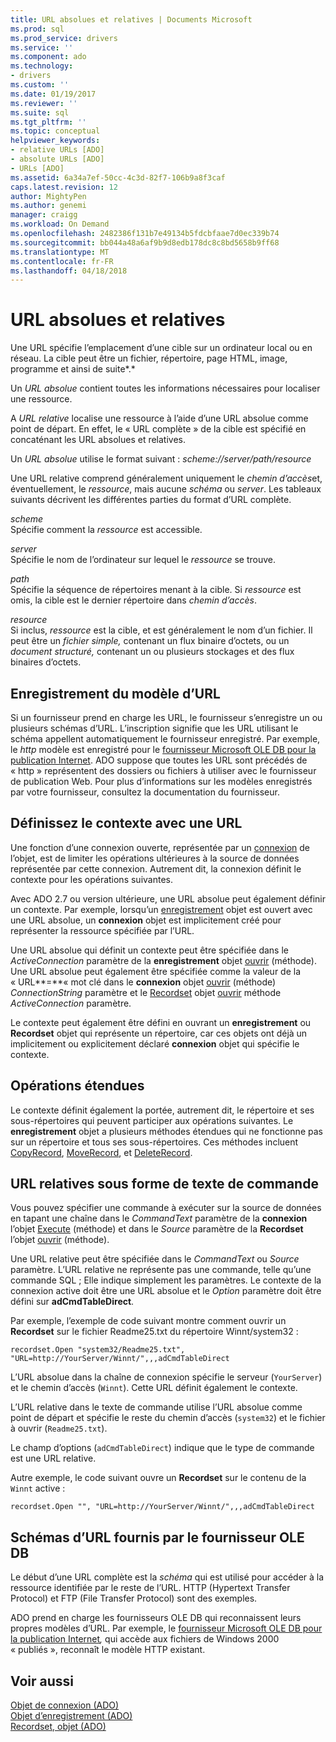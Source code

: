 ```yaml
---
title: URL absolues et relatives | Documents Microsoft
ms.prod: sql
ms.prod_service: drivers
ms.service: ''
ms.component: ado
ms.technology:
- drivers
ms.custom: ''
ms.date: 01/19/2017
ms.reviewer: ''
ms.suite: sql
ms.tgt_pltfrm: ''
ms.topic: conceptual
helpviewer_keywords:
- relative URLs [ADO]
- absolute URLs [ADO]
- URLs [ADO]
ms.assetid: 6a34a7ef-50cc-4c3d-82f7-106b9a8f3caf
caps.latest.revision: 12
author: MightyPen
ms.author: genemi
manager: craigg
ms.workload: On Demand
ms.openlocfilehash: 2482386f131b7e49134b5fdcbfaae7d0ec339b74
ms.sourcegitcommit: bb044a48a6af9b9d8edb178dc8c8bd5658b9ff68
ms.translationtype: MT
ms.contentlocale: fr-FR
ms.lasthandoff: 04/18/2018
---
```

# <a name="absolute-and-relative-urls"></a>URL absolues et relatives
Une URL spécifie l’emplacement d’une cible sur un ordinateur local ou en réseau. La cible peut être un fichier, répertoire, page HTML, image, programme et ainsi de suite*.*  
  
 Un *URL absolue* contient toutes les informations nécessaires pour localiser une ressource.  
  
 A *URL relative* localise une ressource à l’aide d’une URL absolue comme point de départ. En effet, le « URL complète » de la cible est spécifié en concaténant les URL absolues et relatives.  
  
 Un *URL absolue* utilise le format suivant : *scheme://server/path/resource*  
  
 Une URL relative comprend généralement uniquement le *chemin d’accès*et, éventuellement, le *ressource*, mais aucune *schéma* ou *server*. Les tableaux suivants décrivent les différentes parties du format d’URL complète.  
  
 *scheme*  
 Spécifie comment la *ressource* est accessible.  
  
 *server*  
 Spécifie le nom de l’ordinateur sur lequel le *ressource* se trouve.  
  
 *path*  
 Spécifie la séquence de répertoires menant à la cible. Si *ressource* est omis, la cible est le dernier répertoire dans *chemin d’accès*.  
  
 *resource*  
 Si inclus, *ressource* est la cible, et est généralement le nom d’un fichier. Il peut être un *fichier simple,* contenant un flux binaire d’octets, ou un *document structuré,* contenant un ou plusieurs stockages et des flux binaires d’octets.  
  
## <a name="url-scheme-registration"></a>Enregistrement du modèle d’URL  
 Si un fournisseur prend en charge les URL, le fournisseur s’enregistre un ou plusieurs schémas d’URL. L’inscription signifie que les URL utilisant le schéma appellent automatiquement le fournisseur enregistré. Par exemple, le *http* modèle est enregistré pour le [fournisseur Microsoft OLE DB pour la publication Internet](../../../ado/guide/appendixes/microsoft-ole-db-provider-for-internet-publishing.md). ADO suppose que toutes les URL sont précédés de « http » représentent des dossiers ou fichiers à utiliser avec le fournisseur de publication Web. Pour plus d’informations sur les modèles enregistrés par votre fournisseur, consultez la documentation du fournisseur.  
  
## <a name="defining-context-with-a-url"></a>Définissez le contexte avec une URL  
 Une fonction d’une connexion ouverte, représentée par un [connexion](../../../ado/reference/ado-api/connection-object-ado.md) de l’objet, est de limiter les opérations ultérieures à la source de données représentée par cette connexion. Autrement dit, la connexion définit le contexte pour les opérations suivantes.  
  
 Avec ADO 2.7 ou version ultérieure, une URL absolue peut également définir un contexte. Par exemple, lorsqu’un [enregistrement](../../../ado/reference/ado-api/record-object-ado.md) objet est ouvert avec une URL absolue, un **connexion** objet est implicitement créé pour représenter la ressource spécifiée par l’URL.  
  
 Une URL absolue qui définit un contexte peut être spécifiée dans le *ActiveConnection* paramètre de la **enregistrement** objet [ouvrir](../../../ado/reference/ado-api/open-method-ado-record.md) (méthode). Une URL absolue peut également être spécifiée comme la valeur de la « URL**=**« mot clé dans le **connexion** objet [ouvrir](../../../ado/reference/ado-api/open-method-ado-connection.md) (méthode)  *ConnectionString* paramètre et le [Recordset](../../../ado/reference/ado-api/recordset-object-ado.md) objet [ouvrir](../../../ado/reference/ado-api/open-method-ado-recordset.md) méthode *ActiveConnection* paramètre.  
  
 Le contexte peut également être défini en ouvrant un **enregistrement** ou **Recordset** objet qui représente un répertoire, car ces objets ont déjà un implicitement ou explicitement déclaré **connexion**  objet qui spécifie le contexte.  
  
## <a name="scoped-operations"></a>Opérations étendues  
 Le contexte définit également la portée, autrement dit, le répertoire et ses sous-répertoires qui peuvent participer aux opérations suivantes. Le **enregistrement** objet a plusieurs méthodes étendues qui ne fonctionne pas sur un répertoire et tous ses sous-répertoires. Ces méthodes incluent [CopyRecord](../../../ado/reference/ado-api/copyrecord-method-ado.md), [MoveRecord](../../../ado/reference/ado-api/moverecord-method-ado.md), et [DeleteRecord](../../../ado/reference/ado-api/deleterecord-method-ado.md).  
  
## <a name="relative-urls-as-command-text"></a>URL relatives sous forme de texte de commande  
 Vous pouvez spécifier une commande à exécuter sur la source de données en tapant une chaîne dans le *CommandText* paramètre de la **connexion** l’objet [Execute](../../../ado/reference/ado-api/execute-method-ado-connection.md) (méthode) et dans le  *Source* paramètre de la **Recordset** l’objet [ouvrir](../../../ado/reference/ado-api/open-method-ado-recordset.md) (méthode).  
  
 Une URL relative peut être spécifiée dans le *CommandText* ou *Source* paramètre. L’URL relative ne représente pas une commande, telle qu’une commande SQL ; Elle indique simplement les paramètres. Le contexte de la connexion active doit être une URL absolue et le *Option* paramètre doit être défini sur **adCmdTableDirect**.  
  
 Par exemple, l’exemple de code suivant montre comment ouvrir un **Recordset** sur le fichier Readme25.txt du répertoire Winnt/system32 :  
  
```  
recordset.Open "system32/Readme25.txt", "URL=http://YourServer/Winnt/",,,adCmdTableDirect  
```  
  
 L’URL absolue dans la chaîne de connexion spécifie le serveur (`YourServer`) et le chemin d’accès (`Winnt`). Cette URL définit également le contexte.  
  
 L’URL relative dans le texte de commande utilise l’URL absolue comme point de départ et spécifie le reste du chemin d’accès (`system32`) et le fichier à ouvrir (`Readme25.txt`).  
  
 Le champ d’options (`adCmdTableDirect`) indique que le type de commande est une URL relative.  
  
 Autre exemple, le code suivant ouvre un **Recordset** sur le contenu de la `Winnt` active :  
  
```  
recordset.Open "", "URL=http://YourServer/Winnt/",,,adCmdTableDirect  
```  
  
## <a name="ole-db-provider-supplied-url-schemes"></a>Schémas d’URL fournis par le fournisseur OLE DB  
 Le début d’une URL complète est la *schéma* qui est utilisé pour accéder à la ressource identifiée par le reste de l’URL. HTTP (Hypertext Transfer Protocol) et FTP (File Transfer Protocol) sont des exemples.  
  
 ADO prend en charge les fournisseurs OLE DB qui reconnaissent leurs propres modèles d’URL. Par exemple, le [fournisseur Microsoft OLE DB pour la publication Internet](../../../ado/guide/appendixes/microsoft-ole-db-provider-for-internet-publishing.md)*,* qui accède aux fichiers de Windows 2000 « publiés », reconnaît le modèle HTTP existant.  
  
## <a name="see-also"></a>Voir aussi  
 [Objet de connexion (ADO)](../../../ado/reference/ado-api/connection-object-ado.md)   
 [Objet d’enregistrement (ADO)](../../../ado/reference/ado-api/record-object-ado.md)   
 [Recordset, objet (ADO)](../../../ado/reference/ado-api/recordset-object-ado.md)
